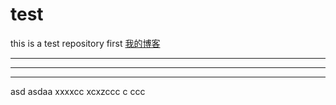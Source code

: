 # test
this is a test repository
<a>first</a>
[我的博客](https://github.com/zhymjh/test/blob/master/Tuscan-landscape-Tuscany-Italy.jpg)


***
---
___

  asd
  asdaa
  xxxxcc
  xcxzccc
  c
  ccc
